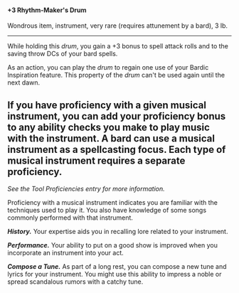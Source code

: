 #### +3 Rhythm-Maker's Drum

Wondrous item, instrument, very rare (requires attunement by a bard), 3 lb.

---

While holding this *drum*, you gain a +3 bonus to spell attack rolls and to the saving throw DCs of your bard spells.

As an action, you can play the *drum* to regain one use of your Bardic Inspiration feature. This property of the *drum* can't be used again until the next dawn.

If you have proficiency with a given musical instrument, you can add your proficiency bonus to any ability checks you make to play music with the instrument. A bard can use a musical instrument as a spellcasting focus. Each type of musical instrument requires a separate proficiency.
---
*See the Tool Proficiencies entry for more information.*

Proficiency with a musical instrument indicates you are familiar with the techniques used to play it. You also have knowledge of some songs commonly performed with that instrument.

***History.*** Your expertise aids you in recalling lore related to your instrument.

***Performance.*** Your ability to put on a good show is improved when you incorporate an instrument into your act.

***Compose a Tune.*** As part of a long rest, you can compose a new tune and lyrics for your instrument. You might use this ability to impress a noble or spread scandalous rumors with a catchy tune.

#